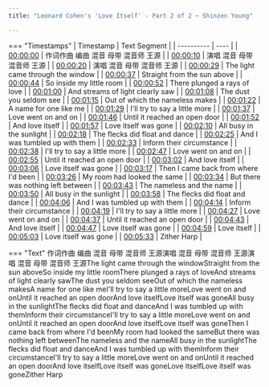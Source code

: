 ```yaml
---
title: "Leonard Cohen's 'Love Itself' - Part 2 of 2 ~ Shinzen Young"

---
```

=== "Timestamps"
    | Timestamp | Text Segment |
    | ---------- | ----  |
    | [00:00:00](https://www.youtube.com/watch?v=p3MgjpMbADA&t=0) | 作词作曲 编曲 混音 母带 混音师 王源 |
    | [00:00:10](https://www.youtube.com/watch?v=p3MgjpMbADA&t=10) | 演唱 混音 母带 混音师 王源 |
    | [00:00:20](https://www.youtube.com/watch?v=p3MgjpMbADA&t=20) | 演唱 混音 母带 混音师 王源 |
    | [00:00:29](https://www.youtube.com/watch?v=p3MgjpMbADA&t=29) | The light came through the window |
    | [00:00:37](https://www.youtube.com/watch?v=p3MgjpMbADA&t=37) | Straight from the sun above |
    | [00:00:44](https://www.youtube.com/watch?v=p3MgjpMbADA&t=44) | So inside my little room |
    | [00:00:52](https://www.youtube.com/watch?v=p3MgjpMbADA&t=52) | There plunged a rays of love |
    | [00:01:00](https://www.youtube.com/watch?v=p3MgjpMbADA&t=60) | And streams of light clearly saw |
    | [00:01:08](https://www.youtube.com/watch?v=p3MgjpMbADA&t=68) | The dust you seldom see |
    | [00:01:15](https://www.youtube.com/watch?v=p3MgjpMbADA&t=75) | Out of which the nameless makes |
    | [00:01:22](https://www.youtube.com/watch?v=p3MgjpMbADA&t=82) | A name for one like me |
    | [00:01:29](https://www.youtube.com/watch?v=p3MgjpMbADA&t=89) | I'll try to say a little more |
    | [00:01:37](https://www.youtube.com/watch?v=p3MgjpMbADA&t=97) | Love went on and on |
    | [00:01:46](https://www.youtube.com/watch?v=p3MgjpMbADA&t=106) | Until it reached an open door |
    | [00:01:52](https://www.youtube.com/watch?v=p3MgjpMbADA&t=112) | And love itself |
    | [00:01:57](https://www.youtube.com/watch?v=p3MgjpMbADA&t=117) | Love itself was gone |
    | [00:02:10](https://www.youtube.com/watch?v=p3MgjpMbADA&t=130) | All busy in the sunlight |
    | [00:02:18](https://www.youtube.com/watch?v=p3MgjpMbADA&t=138) | The flecks did float and dance |
    | [00:02:25](https://www.youtube.com/watch?v=p3MgjpMbADA&t=145) | And I was tumbled up with them |
    | [00:02:33](https://www.youtube.com/watch?v=p3MgjpMbADA&t=153) | Inform their circumstance |
    | [00:02:38](https://www.youtube.com/watch?v=p3MgjpMbADA&t=158) | I'll try to say a little more |
    | [00:02:47](https://www.youtube.com/watch?v=p3MgjpMbADA&t=167) | Love went on and on |
    | [00:02:55](https://www.youtube.com/watch?v=p3MgjpMbADA&t=175) | Until it reached an open door |
    | [00:03:02](https://www.youtube.com/watch?v=p3MgjpMbADA&t=182) | And love itself |
    | [00:03:06](https://www.youtube.com/watch?v=p3MgjpMbADA&t=186) | Love itself was gone |
    | [00:03:17](https://www.youtube.com/watch?v=p3MgjpMbADA&t=197) | Then I came back from where I'd been |
    | [00:03:26](https://www.youtube.com/watch?v=p3MgjpMbADA&t=206) | My room had looked the same |
    | [00:03:34](https://www.youtube.com/watch?v=p3MgjpMbADA&t=214) | But there was nothing left between |
    | [00:03:43](https://www.youtube.com/watch?v=p3MgjpMbADA&t=223) | The nameless and the name |
    | [00:03:50](https://www.youtube.com/watch?v=p3MgjpMbADA&t=230) | All busy in the sunlight |
    | [00:03:58](https://www.youtube.com/watch?v=p3MgjpMbADA&t=238) | The flecks did float and dance |
    | [00:04:06](https://www.youtube.com/watch?v=p3MgjpMbADA&t=246) | And I was tumbled up with them |
    | [00:04:14](https://www.youtube.com/watch?v=p3MgjpMbADA&t=254) | Inform their circumstance |
    | [00:04:19](https://www.youtube.com/watch?v=p3MgjpMbADA&t=259) | I'll try to say a little more |
    | [00:04:27](https://www.youtube.com/watch?v=p3MgjpMbADA&t=267) | Love went on and on |
    | [00:04:37](https://www.youtube.com/watch?v=p3MgjpMbADA&t=277) | Until it reached an open door |
    | [00:04:43](https://www.youtube.com/watch?v=p3MgjpMbADA&t=283) | And love itself |
    | [00:04:47](https://www.youtube.com/watch?v=p3MgjpMbADA&t=287) | Love itself was gone |
    | [00:04:59](https://www.youtube.com/watch?v=p3MgjpMbADA&t=299) | Love itself |
    | [00:05:03](https://www.youtube.com/watch?v=p3MgjpMbADA&t=303) | Love itself was gone |
    | [00:05:33](https://www.youtube.com/watch?v=p3MgjpMbADA&t=333) | Zither Harp |

=== "Text"
    作词作曲 编曲 混音 母带 混音师 王源演唱 混音 母带 混音师 王源演唱 混音 母带 混音师 王源The light came through the windowStraight from the sun aboveSo inside my little roomThere plunged a rays of loveAnd streams of light clearly sawThe dust you seldom seeOut of which the nameless makesA name for one like meI'll try to say a little moreLove went on and onUntil it reached an open doorAnd love itselfLove itself was goneAll busy in the sunlightThe flecks did float and danceAnd I was tumbled up with themInform their circumstanceI'll try to say a little moreLove went on and onUntil it reached an open doorAnd love itselfLove itself was goneThen I came back from where I'd beenMy room had looked the sameBut there was nothing left betweenThe nameless and the nameAll busy in the sunlightThe flecks did float and danceAnd I was tumbled up with themInform their circumstanceI'll try to say a little moreLove went on and onUntil it reached an open doorAnd love itselfLove itself was goneLove itselfLove itself was goneZither Harp